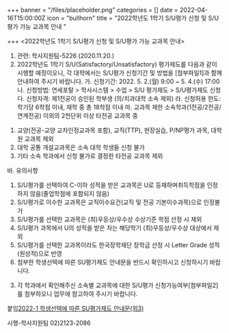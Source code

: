 +++
banner = "/files/placeholder.png"
categories = []
date = 2022-04-16T15:00:00Z
icon = "bullhorn"
title = "2022학년도 1학기 S/U평가 신청 및 S/U평가 가능 교과목 안내 "

+++
<2022학년도 1학기 S/U평가 신청 및 S/U평가 가능 교과목 안내>

1. 관련: 학사지원팀-5226 (2020.11.20.)
2. 2022학년도 1학기 S/U(Satisfactory/Unsatisfactory) 평가제도를 다음과 같이 시행할 예정이오니, 각 대학에서는 S/U평가 신청기간 및 방법을 [첨부파일1]과 함께 안내하여 주시기 바랍니다.
가. 신청기간: 2022. 5. 2.(월) 9:00 ~ 5. 4.(수) 17:00
나. 신청방법: 연세포탈 > 학사시스템 > 수업 > S/U 평가제도 > S/U평가제도 신청
다. 신청자격: 제1전공이 승인된 학부생 (의/치과대학 소속 제외)
라. 신청허용 한도: 학기당 6학점 이내, 재학 중 총 18학점 이내
마. 교과목 제한
소속학과(1전공/2전공/연계전공) 이외의 2천단위 이상 타전공 교과목 중
1) 교양(전공-교양 교차인정교과목 포함), 교직(TTP), 현장실습, P/NP평가 과목, 대학원 교과목 제외
2) 대학 공통 개설교과목은 소속 대학 학생들 신청 불가
3) 기타 소속 학과에서 신청 불가로 결정한 타전공 교과목 제외

바. 유의사항
1) S/U평가를 선택하여 C-이하 성적을 받은 교과목은 U로 등재하며취득학점을 인정하지 않음(졸업학점에 포함되지 않음)
2) S/U평가로 이수한 교과목은 교직이수요건(교직 및 전공 기본이수과목)으로 인정불가
3) S/U평가를 선택한 교과목은 (최)우등상/우수상 수상기준 학점 산정 시 제외
4) S/U평가 과목에서 U의 성적을 받은 자는 해당학기 (최)우등상/우수상 대상에서 제외
5) S/U평가를 선택한 교과목이라도 한국장학재단 장학금 산정 시 Letter Grade 성적(원성적)으로 반영
6) 첨부한 학생선택에 따른 SU평가제도 안내문을 반드시 확인하시고 신청하시기 바랍니다.
3. 각 학과에서 확인해주신 소속별 교과목에 대한 S/U평가 신청가능여부[첨부파일2]를 첨부하오니 업무에 참고하여 주시기 바랍니다.

붙임[2022-1 학생선택에 따른 SU평가제도 안내문(외3)](/files/2022-1-su-3.zip)


시행-학사지원팀 02)2123-2086


